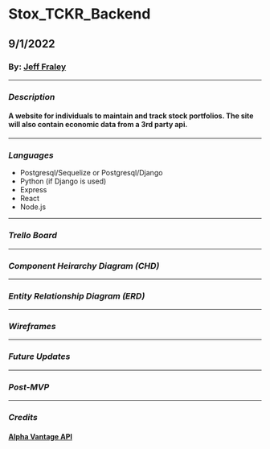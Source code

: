 # Stox_TCKR_Backend

## 9/1/2022

### By:  [Jeff Fraley](https://github.com/frank-booth)

---

### _Description_

#### A website for individuals to maintain and track stock portfolios. The site will also contain economic data from a 3rd party api.

---

### _Languages_

- Postgresql/Sequelize or Postgresql/Django
- Python (if Django is used)
- Express
- React
- Node.js

---

### _Trello Board_

---
### _Component Heirarchy Diagram (CHD)_

---
### _Entity Relationship Diagram (ERD)_

---
### _Wireframes_

---
### _Future Updates_

---
### _Post-MVP_

---
### _Credits_

#### [Alpha Vantage API](https://www.alphavantage.co/)

